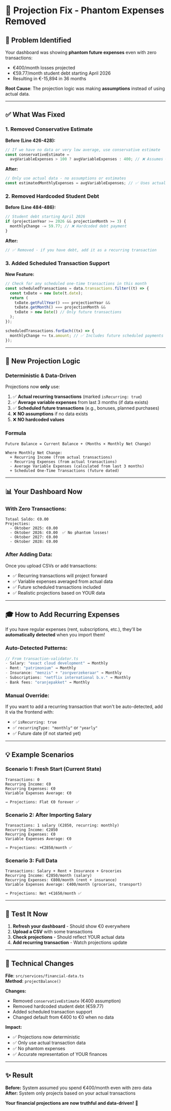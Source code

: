 # 🔧 Projection Fix - Phantom Expenses Removed

## 🐛 Problem Identified

Your dashboard was showing **phantom future expenses** even with zero transactions:
- €400/month losses projected
- €59.77/month student debt starting April 2026
- Resulting in €-15,894 in 36 months

**Root Cause**: The projection logic was making **assumptions** instead of using actual data.

---

## ✅ What Was Fixed

### **1. Removed Conservative Estimate** 
**Before (Line 426-428):**
```typescript
// If we have no data or very low average, use conservative estimate
const conservativeEstimate =
  avgVariableExpenses > 100 ? avgVariableExpenses : 400; // ❌ Assumes €400!
```

**After:**
```typescript
// Only use actual data - no assumptions or estimates
const estimatedMonthlyExpenses = avgVariableExpenses; // ✅ Uses actual data only
```

### **2. Removed Hardcoded Student Debt**
**Before (Line 484-486):**
```typescript
// Student debt starting April 2026
if (projectionYear >= 2026 && projectionMonth >= 3) {
  monthlyChange -= 59.77; // ❌ Hardcoded debt payment
}
```

**After:**
```typescript
// ✅ Removed - if you have debt, add it as a recurring transaction
```

### **3. Added Scheduled Transaction Support**
**New Feature:**
```typescript
// Check for any scheduled one-time transactions in this month
const scheduledTransactions = data.transactions.filter((t) => {
  const txDate = new Date(t.date);
  return (
    txDate.getFullYear() === projectionYear &&
    txDate.getMonth() === projectionMonth &&
    txDate > new Date() // Only future transactions
  );
});

scheduledTransactions.forEach((tx) => {
  monthlyChange += tx.amount; // ✅ Includes future scheduled payments
});
```

---

## 🎯 New Projection Logic

### **Deterministic & Data-Driven**
Projections now **only** use:

1. ✅ **Actual recurring transactions** (marked `isRecurring: true`)
2. ✅ **Average variable expenses** from last 3 months (if data exists)
3. ✅ **Scheduled future transactions** (e.g., bonuses, planned purchases)
4. ❌ **NO assumptions** if no data exists
5. ❌ **NO hardcoded values**

### **Formula**
```
Future Balance = Current Balance + (Months × Monthly Net Change)

Where Monthly Net Change:
  + Recurring Income (from actual transactions)
  - Recurring Expenses (from actual transactions)
  - Average Variable Expenses (calculated from last 3 months)
  + Scheduled One-Time Transactions (future dated)
```

---

## 📊 Your Dashboard Now

### **With Zero Transactions:**
```
Totaal Saldo: €0.00
Projecties:
  - Oktober 2025: €0.00
  - Oktober 2026: €0.00  ✅ No phantom losses!
  - Oktober 2027: €0.00
  - Oktober 2028: €0.00
```

### **After Adding Data:**
Once you upload CSVs or add transactions:
- ✅ Recurring transactions will project forward
- ✅ Variable expenses averaged from actual data
- ✅ Future scheduled transactions included
- ✅ Realistic projections based on YOUR data

---

## 🎓 How to Add Recurring Expenses

If you have regular expenses (rent, subscriptions, etc.), they'll be **automatically detected** when you import them!

### **Auto-Detected Patterns:**
```typescript
// From transaction-validator.ts
- Salary: "exact cloud development" → Monthly
- Rent: "patrimonium" → Monthly  
- Insurance: "menzis" + "zorgverzekeraar" → Monthly
- Subscriptions: "netflix international b.v." → Monthly
- Bank fees: "oranjepakket" → Monthly
```

### **Manual Override:**
If you want to add a recurring transaction that won't be auto-detected, add it via the frontend with:
- ✅ `isRecurring: true`
- ✅ `recurringType: "monthly"` or `"yearly"`
- ✅ Future date (if not started yet)

---

## 💡 Example Scenarios

### **Scenario 1: Fresh Start (Current State)**
```
Transactions: 0
Recurring Income: €0
Recurring Expenses: €0
Variable Expenses Average: €0

→ Projections: Flat €0 forever ✅
```

### **Scenario 2: After Importing Salary**
```
Transactions: 1 salary (€2850, recurring: monthly)
Recurring Income: €2850
Recurring Expenses: €0
Variable Expenses Average: €0

→ Projections: +€2850/month ✅
```

### **Scenario 3: Full Data**
```
Transactions: Salary + Rent + Insurance + Groceries
Recurring Income: €2850/month (salary)
Recurring Expenses: €800/month (rent + insurance)
Variable Expenses Average: €400/month (groceries, transport)

→ Projections: Net +€1650/month ✅
```

---

## 🚀 Test It Now

1. **Refresh your dashboard** - Should show €0 everywhere
2. **Upload a CSV** with some transactions
3. **Check projections** - Should reflect YOUR actual data
4. **Add recurring transaction** - Watch projections update

---

## 📝 Technical Changes

**File**: `src/services/financial-data.ts`  
**Method**: `projectBalance()`

**Changes:**
- Removed `conservativeEstimate` (€400 assumption)
- Removed hardcoded student debt (€59.77)
- Added scheduled transaction support
- Changed default from €400 to €0 when no data

**Impact:**
- ✅ Projections now deterministic
- ✅ Only use actual transaction data
- ✅ No phantom expenses
- ✅ Accurate representation of YOUR finances

---

## ✨ Result

**Before:** System assumed you spend €400/month even with zero data  
**After:** System only projects based on your actual transactions  

**Your financial projections are now truthful and data-driven!** 🎉
